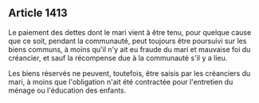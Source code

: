 Article 1413
----
Le paiement des dettes dont le mari vient à être tenu, pour quelque cause que ce
soit, pendant la communauté, peut toujours être poursuivi sur les biens communs,
à moins qu'il n'y ait eu fraude du mari et mauvaise foi du créancier, et sauf la
récompense due à la communauté s'il y a lieu.

Les biens réservés ne peuvent, toutefois, être saisis par les créanciers du
mari, à moins que l'obligation n'ait été contractée pour l'entretien du ménage
ou l'éducation des enfants.
